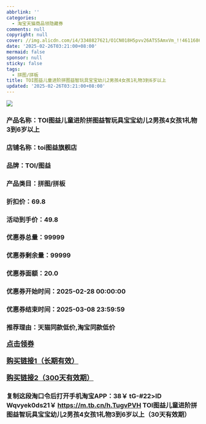 ```yaml
---
abbrlink: ''
categories:
  - 淘宝天猫商品领隐藏券
comments: null
copyright: null
cover: //img.alicdn.com/i4/3348827621/O1CN018H5pvv26ATS5AmxVm_!!4611686018427383269-0-item_pic.jpg
date: '2025-02-26T03:21:00+08:00'
mermaid: false
sponsor: null
sticky: false
tags:
  - 拼图/拼板
title: TOI图益儿童进阶拼图益智玩具宝宝幼儿2男孩4女孩1礼物3到6岁以上
updated: '2025-02-26T03:21:00+08:00'
--- 
```


![](//img.alicdn.com/i4/3348827621/O1CN018H5pvv26ATS5AmxVm_!!4611686018427383269-0-item_pic.jpg)

### 产品名称：TOI图益儿童进阶拼图益智玩具宝宝幼儿2男孩4女孩1礼物3到6岁以上
### 店铺名称：toi图益旗舰店
### 品牌：TOI/图益
### 产品类目：拼图/拼板
### 折扣价：69.8
### 活动到手价：49.8
### 优惠券总量：99999
### 优惠券剩余量：99999
### 优惠券面额：20.0
### 优惠券开始时间：2025-02-28 00:00:00	
### 优惠券结束时间：2025-03-08 23:59:59	
### 推荐理由：天猫同款低价,淘宝同款低价

<p style="font-size: 18px; font-weight: bold;">
  <a href="https://uland.taobao.com/coupon/edetail?e=TG0fy5R6%2FDalhHvvyUNXZfh8CuWt5YH5OVuOuRD5gLJMmdsrkidbOWBzzpT26idJi%2Bdu%2FC5db2w%2FOvHDYN4WwqNSyNs95AXelnmDE3RCjEexlxGjorWFR1wF42WPcdneRSHvQe2jOLZ9pbNCYX0I%2BPP%2BWUTgK%2F%2B0I%2BtaUgbudUxA%2B536asYsLWVfKa%2BhVnND27hERFz3e9hoyhLeSvqurZjB6TX2HR3QQ5WKStDdyeTLAJho1Tgm24y1rRo98IyIzxHHRjXbSzC3GXpSbfs48gy%2FrwHIRS0ffSoGf3S0qir7pOXl36qHlzTbHMFIjSiXswDhlpaMEawCGruttYDvNg%3D%3D&traceId=2166d8db17407296732636749d133b&union_lens=lensId%3AOPT%401740729679%40213f4a80_0dfb_1954b92fdd6_a0d8%4001%40eyJmbG9vcklkIjo3MzM1NH0ie" target="_blank">点击领券</a>
</p>
<p style="font-size: 18px; font-weight: bold;">
  <a href="https://s.click.taobao.com/t?e=m%3D2%26s%3DRtCyo8ACYBpw4vFB6t2Z2ueEDrYVVa64K7Vc7tFgwiHjf2vlNIV67kkfnVn6TwKdPfl2ZNdwIln3ID%2FV1RqsF4wnCJeELi4I%2FIEn%2BS1IjHAB0ghlTd7WlZVm%2FOAUUFw71qrpxiwMoCNxc1AtbZGVS3aH%2BZIuD7gGqjPw7pfNFkoLZMqoQW%2BfuKGzo1lVxIiozeCWbC5q8MQRBRNc%2FbbKOJF%2Fo52k1Znil8iex%2FPDAbs2prNRIQoHX9X%2BpRw6Gls9jCYtYGASbzRUrFwjXfRKMROfYmExpA2104bt%2FCh0HCYhxHVAXAnYFpJzttM%2B5I3a2bz7gz0HmJE%3D" target="_blank">购买链接1（长期有效）</a>
</p>
<p style="font-size: 18px; font-weight: bold;">
  <a href="https://s.click.taobao.com/71HvOYs" target="_blank">购买链接2（300天有效期）</a>
</p>

### 复制这段淘口令后打开手机淘宝APP：38￥ tG-#22>lD Wqvyek0ds21￥ https://m.tb.cn/h.TugvPVH  TOI图益儿童进阶拼图益智玩具宝宝幼儿2男孩4女孩1礼物3到6岁以上（30天有效期）
